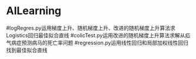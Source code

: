 # AILearning
#logRegres.py运用梯度上升、随机梯度上升、改进的随机梯度上升算法求Logistics回归最佳拟合直线
#colicTest.py运用改进的随机梯度上升算法求解从疝气病症预测病马的死亡率问题
#regression.py运用线性回归和局部加权线性回归找到最佳拟合直线
